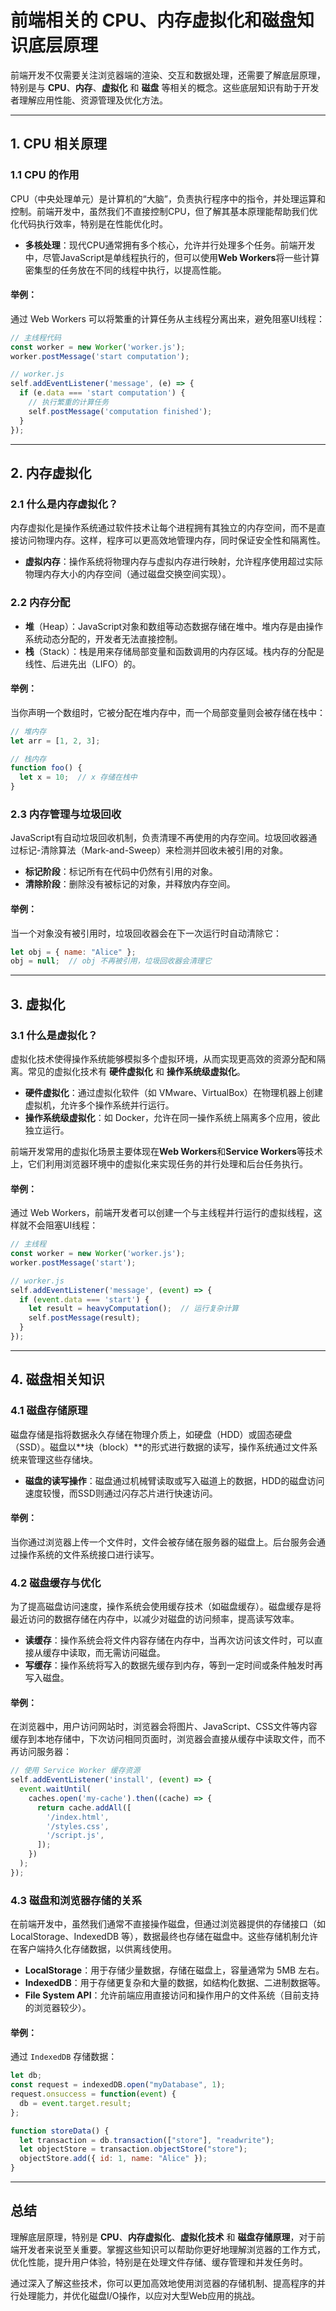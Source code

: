 # 前端相关的 CPU、内存虚拟化和磁盘知识底层原理

前端开发不仅需要关注浏览器端的渲染、交互和数据处理，还需要了解底层原理，特别是与 **CPU**、**内存**、**虚拟化** 和 **磁盘** 等相关的概念。这些底层知识有助于开发者理解应用性能、资源管理及优化方法。

---

## 1. CPU 相关原理

### 1.1 CPU 的作用

CPU（中央处理单元）是计算机的“大脑”，负责执行程序中的指令，并处理运算和控制。前端开发中，虽然我们不直接控制CPU，但了解其基本原理能帮助我们优化代码执行效率，特别是在性能优化时。

- **多核处理**：现代CPU通常拥有多个核心，允许并行处理多个任务。前端开发中，尽管JavaScript是单线程执行的，但可以使用**Web Workers**将一些计算密集型的任务放在不同的线程中执行，以提高性能。

#### 举例：
通过 Web Workers 可以将繁重的计算任务从主线程分离出来，避免阻塞UI线程：

```javascript
// 主线程代码
const worker = new Worker('worker.js');
worker.postMessage('start computation');

// worker.js
self.addEventListener('message', (e) => {
  if (e.data === 'start computation') {
    // 执行繁重的计算任务
    self.postMessage('computation finished');
  }
});
```

------

## 2. 内存虚拟化

### 2.1 什么是内存虚拟化？

内存虚拟化是操作系统通过软件技术让每个进程拥有其独立的内存空间，而不是直接访问物理内存。这样，程序可以更高效地管理内存，同时保证安全性和隔离性。

- **虚拟内存**：操作系统将物理内存与虚拟内存进行映射，允许程序使用超过实际物理内存大小的内存空间（通过磁盘交换空间实现）。

### 2.2 内存分配

- **堆**（Heap）：JavaScript对象和数组等动态数据存储在堆中。堆内存是由操作系统动态分配的，开发者无法直接控制。
- **栈**（Stack）：栈是用来存储局部变量和函数调用的内存区域。栈内存的分配是线性、后进先出（LIFO）的。

#### 举例：

当你声明一个数组时，它被分配在堆内存中，而一个局部变量则会被存储在栈中：

```javascript
// 堆内存
let arr = [1, 2, 3];

// 栈内存
function foo() {
  let x = 10;  // x 存储在栈中
}
```

### 2.3 内存管理与垃圾回收

JavaScript有自动垃圾回收机制，负责清理不再使用的内存空间。垃圾回收器通过标记-清除算法（Mark-and-Sweep）来检测并回收未被引用的对象。

- **标记阶段**：标记所有在代码中仍然有引用的对象。
- **清除阶段**：删除没有被标记的对象，并释放内存空间。

#### 举例：

当一个对象没有被引用时，垃圾回收器会在下一次运行时自动清除它：

```javascript
let obj = { name: "Alice" };
obj = null;  // obj 不再被引用，垃圾回收器会清理它
```

------

## 3. 虚拟化

### 3.1 什么是虚拟化？

虚拟化技术使得操作系统能够模拟多个虚拟环境，从而实现更高效的资源分配和隔离。常见的虚拟化技术有 **硬件虚拟化** 和 **操作系统级虚拟化**。

- **硬件虚拟化**：通过虚拟化软件（如 VMware、VirtualBox）在物理机器上创建虚拟机，允许多个操作系统并行运行。
- **操作系统级虚拟化**：如 Docker，允许在同一操作系统上隔离多个应用，彼此独立运行。

前端开发常用的虚拟化场景主要体现在**Web Workers**和**Service Workers**等技术上，它们利用浏览器环境中的虚拟化来实现任务的并行处理和后台任务执行。

#### 举例：

通过 Web Workers，前端开发者可以创建一个与主线程并行运行的虚拟线程，这样就不会阻塞UI线程：

```javascript
// 主线程
const worker = new Worker('worker.js');
worker.postMessage('start');

// worker.js
self.addEventListener('message', (event) => {
  if (event.data === 'start') {
    let result = heavyComputation();  // 运行复杂计算
    self.postMessage(result);
  }
});
```

------

## 4. 磁盘相关知识

### 4.1 磁盘存储原理

磁盘存储是指将数据永久存储在物理介质上，如硬盘（HDD）或固态硬盘（SSD）。磁盘以**块（block）**的形式进行数据的读写，操作系统通过文件系统来管理这些存储块。

- **磁盘的读写操作**：磁盘通过机械臂读取或写入磁道上的数据，HDD的磁盘访问速度较慢，而SSD则通过闪存芯片进行快速访问。

#### 举例：

当你通过浏览器上传一个文件时，文件会被存储在服务器的磁盘上。后台服务会通过操作系统的文件系统接口进行读写。

### 4.2 磁盘缓存与优化

为了提高磁盘访问速度，操作系统会使用缓存技术（如磁盘缓存）。磁盘缓存是将最近访问的数据存储在内存中，以减少对磁盘的访问频率，提高读写效率。

- **读缓存**：操作系统会将文件内容存储在内存中，当再次访问该文件时，可以直接从缓存中读取，而无需访问磁盘。
- **写缓存**：操作系统将写入的数据先缓存到内存，等到一定时间或条件触发时再写入磁盘。

#### 举例：

在浏览器中，用户访问网站时，浏览器会将图片、JavaScript、CSS文件等内容缓存到本地存储中，下次访问相同页面时，浏览器会直接从缓存中读取文件，而不再访问服务器：

```javascript
// 使用 Service Worker 缓存资源
self.addEventListener('install', (event) => {
  event.waitUntil(
    caches.open('my-cache').then((cache) => {
      return cache.addAll([
        '/index.html',
        '/styles.css',
        '/script.js',
      ]);
    })
  );
});
```

### 4.3 磁盘和浏览器存储的关系

在前端开发中，虽然我们通常不直接操作磁盘，但通过浏览器提供的存储接口（如 LocalStorage、IndexedDB 等），数据最终也存储在磁盘中。这些存储机制允许在客户端持久化存储数据，以供离线使用。

- **LocalStorage**：用于存储少量数据，存储在磁盘上，容量通常为 5MB 左右。
- **IndexedDB**：用于存储更复杂和大量的数据，如结构化数据、二进制数据等。
- **File System API**：允许前端应用直接访问和操作用户的文件系统（目前支持的浏览器较少）。

#### 举例：

通过 `IndexedDB` 存储数据：

```javascript
let db;
const request = indexedDB.open("myDatabase", 1);
request.onsuccess = function(event) {
  db = event.target.result;
};

function storeData() {
  let transaction = db.transaction(["store"], "readwrite");
  let objectStore = transaction.objectStore("store");
  objectStore.add({ id: 1, name: "Alice" });
}
```

------

## 总结

理解底层原理，特别是 **CPU**、**内存虚拟化**、**虚拟化技术** 和 **磁盘存储原理**，对于前端开发者来说至关重要。掌握这些知识可以帮助你更好地理解浏览器的工作方式，优化性能，提升用户体验，特别是在处理文件存储、缓存管理和并发任务时。

通过深入了解这些技术，你可以更加高效地使用浏览器的存储机制、提高程序的并行处理能力，并优化磁盘I/O操作，以应对大型Web应用的挑战。